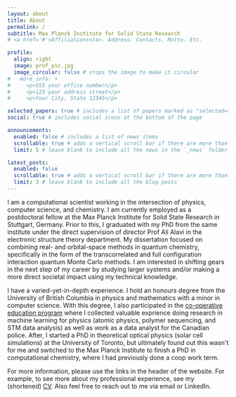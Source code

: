 ```yaml
---
layout: about
title: About
permalink: /
subtitle: Max Planck Institute for Solid State Research
# <a href='#'>Affiliations</a>. Address. Contacts. Motto. Etc.

profile:
  align: right
  image: prof_pic.jpg
  image_circular: false # crops the image to make it circular
#   more_info: >
#     <p>555 your office number</p>
#     <p>123 your address street</p>
#     <p>Your City, State 12345</p>

selected_papers: true # includes a list of papers marked as "selected={true}"
social: true # includes social icons at the bottom of the page

announcements:
  enabled: false # includes a list of news items
  scrollable: true # adds a vertical scroll bar if there are more than 3 news items
  limit: 5 # leave blank to include all the news in the `_news` folder

latest_posts:
  enabled: false
  scrollable: true # adds a vertical scroll bar if there are more than 3 new posts items
  limit: 3 # leave blank to include all the blog posts
---
```


I am a computational scientist working in the intersection of physics, computer science, and chemistry. I am currently employed as a postdoctoral fellow at the Max Planck Institute for Solid State Research in Stuttgart, Germany. Prior to this, I graduated with my PhD from the same institute under the direct supervision of director Prof Ali Alavi in the electronic structure theory department. My dissertation focused on combining real- and orbital-space methods in quantum chemistry, specifically in the form of the transcorrelated and full configuration interaction quantum Monte Carlo methods. I am interested in shifting gears in the next step of my career by studying larger systems and/or making a more direct societal impact using my technical knowledge.

I have a varied-yet-in-depth experience. I hold an honours degree from the University of British Columbia in physics and mathematics with a minor in computer science. With this degree, I also participated in the [co-operative education program](https://sciencecoop.ubc.ca/) where I collected valuable exprience doing research in machine learning for physics (atomic physics, polymer sequencing, and STM data analysis) as well as work as a data analyst for the Canadian police. After, I started a PhD in theoretical optical physics (solar cell simulations) at the University of Toronto, but ultimately found out this wasn't for me and switched to the Max Planck Institute to finish a PhD in computational chemistry, where I had previously done a coop work term.

For more information, please use the links in the header of the website. For example, to see more about my professional experience, see my (shortened) [CV](cv.md). Also feel free to reach out to me via email or LinkedIn.
